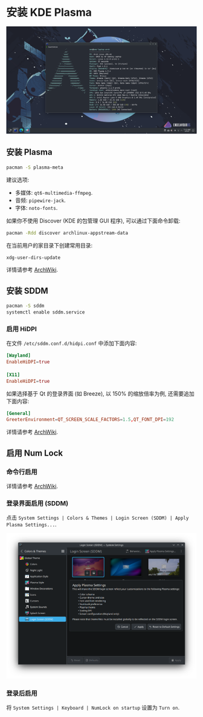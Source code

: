 # 安装 KDE Plasma

![KDE Plasma](assets/kde_plasma.png)

## 安装 Plasma

```sh
pacman -S plasma-meta
```

建议选项:

- 多媒体: `qt6-multimedia-ffmpeg`.
- 音频: `pipewire-jack`.
- 字体: `noto-fonts`.

如果你不使用 Discover (KDE 的包管理 GUI 程序), 可以通过下面命令卸载:

```sh
pacman -Rdd discover archlinux-appstream-data
```

在当前用户的家目录下创建常用目录:

```sh
xdg-user-dirs-update
```

详情请参考 [ArchWiki](https://wiki.archlinux.org/title/XDG_user_directories).

## 安装 SDDM

```sh
pacman -S sddm
systemctl enable sddm.service
```

### 启用 HiDPI

在文件 `/etc/sddm.conf.d/hidpi.conf` 中添加下面内容:

```conf
[Wayland]
EnableHiDPI=true

[X11]
EnableHiDPI=true
```

如果选择基于 Qt 的登录界面 (如 Breeze), 以 150% 的缩放倍率为例, 还需要追加下面内容:

```conf
[General]
GreeterEnvironment=QT_SCREEN_SCALE_FACTORS=1.5,QT_FONT_DPI=192
```

详情请参考 [ArchWiki](https://wiki.archlinux.org/title/SDDM#DPI_settings).

## 启用 Num Lock

### 命令行启用

详情请参考 [ArchWiki](https://wiki.archlinux.org/title/Activating_numlock_on_bootup#Console).

### 登录界面启用 (SDDM)

点击 `System Settings | Colors & Themes | Login Screen (SDDM) | Apply Plasma Settings...`.

![Apply Plasma Settings](assets/apply_plasma_settings.png)

### 登录后启用

将 `System Settings | Keyboard | NumLock on startup` 设置为 `Turn on`.
